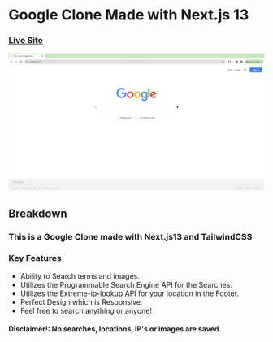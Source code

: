 # Google Clone Made with Next.js 13
### [Live Site](https://liamt-google-clone.vercel.app)

![Google Clone Page](src/preview/preview.png)

## Breakdown
### This is a Google Clone made with Next.js13 and TailwindCSS

### Key Features
- Ability to Search terms and images.
- Utilizes the Programmable Search Engine API for the Searches.
- Utilizes the Extreme-ip-lookup API for your location in the Footer.
- Perfect Design which is Responsive.
- Feel free to search anything or anyone!

#### Disclaimer!: No searches, locations, IP's or images are saved.


